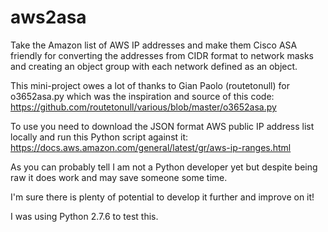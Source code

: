 # aws2asa
Take the Amazon list of AWS IP addresses and make them Cisco ASA friendly for converting the addresses from CIDR format to network masks and creating an object group with each network defined as an object.

This mini-project owes a lot of thanks to Gian Paolo (routetonull) for o3652asa.py which was the inspiration and source of this code: https://github.com/routetonull/various/blob/master/o3652asa.py

To use you need to download the JSON format AWS public IP address list locally and run this Python script against it:
https://docs.aws.amazon.com/general/latest/gr/aws-ip-ranges.html

As you can probably tell I am not a Python developer yet but despite being raw it does work and may save someone some time.

I'm sure there is plenty of potential to develop it further and improve on it!

I was using Python 2.7.6 to test this.
